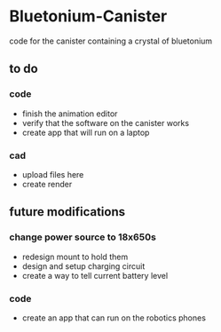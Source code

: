 # Bluetonium-Canister
code for the canister containing a crystal of bluetonium

## to do
### code
  - finish the animation editor
  - verify that the software on the canister works
  - create app that will run on a laptop
### cad
  - upload files here
  - create render
  
## future modifications
### change power source to 18x650s
  - redesign mount to hold them
  - design and setup charging circuit
  - create a way to tell current battery level
### code 
  - create an app that can run on the robotics phones
